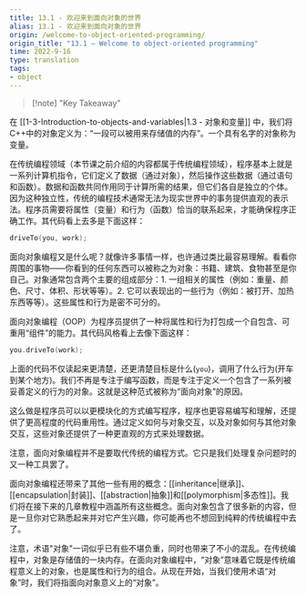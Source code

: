 ```yaml
---
title: 13.1 - 欢迎来到面向对象的世界
alias: 13.1 - 欢迎来到面向对象的世界
origin: /welcome-to-object-oriented-programming/
origin_title: "13.1 — Welcome to object-oriented programming"
time: 2022-9-16
type: translation
tags:
- object
---
```


> [!note] "Key Takeaway"


在 [[1-3-Introduction-to-objects-and-variables|1.3 - 对象和变量]] 中，我们将C++中的对象定义为：“一段可以被用来存储值的内存”。一个具有名字的对象称为变量。

在传统编程领域（本节课之前介绍的内容都属于传统编程领域），程序基本上就是一系列计算机指令，它们定义了数据（通过对象），然后操作这些数据（通过语句和函数）。数据和函数共同作用同于计算所需的结果，但它们各自是独立的个体。因为这种独立性，传统的编程技术通常无法为现实世界中的事务提供直观的表示法。程序员需要将属性（变量）和行为（函数）恰当的联系起来，才能确保程序正确工作。其代码看上去多是下面这样：

```cpp
driveTo(you, work);
```

面向对象编程又是什么呢？就像许多事情一样，也许通过类比最容易理解。看看你周围的事物——你看到的任何东西可以被称之为对象：书籍、建筑、食物甚至是你自己。对象通常包含两个主要的组成部分：1. 一组相关的属性（例如：重量、颜色、尺寸、体积、形状等等）。2. 它可以表现出的一些行为（例如：被打开、加热东西等等）。这些属性和行为是密不可分的。

面向对象编程（OOP）为程序员提供了一种将属性和行为打包成一个自包含、可重用“组件”的能力。其代码风格看上去像下面这样：

```cpp
you.driveTo(work);
```

上面的代码不仅读起来更清楚，还更清楚目标是什么(`you`)，调用了什么行为(开车到某个地方)。我们不再是专注于编写函数，而是专注于定义一个包含了一系列被妥善定义的行为的对象。这就是这种范式被称为“面向对象”的原因。

这么做是程序员可以以更模块化的方式编写程序，程序也更容易编写和理解，还提供了更高程度的代码重用性。通过定义如何与对象交互，以及对象如何与其他对象交互，这些对象还提供了一种更直观的方式来处理数据。

注意，面向对象编程并不是要取代传统的编程方式。它只是我们处理复杂问题时的又一种工具罢了。

面向对象编程还带来了其他一些有用的概念：[[inheritance|继承]]、[[encapsulation|封装]]、[[abstraction|抽象]]和[[polymorphism|多态性]]。我们将在接下来的几章教程中涵盖所有这些概念。面向对象包含了很多新的内容，但是一旦你对它熟悉起来并对它产生兴趣，你可能再也不想回到纯粹的传统编程中去了。

注意，术语"对象"一词似乎已有些不堪负重，同时也带来了不小的混乱。在传统编程中，对象是存储值的一块内存。在面向对象编程中，“对象”意味着它既是传统编程意义上的对象，也是属性和行为的组合。从现在开始，当我们使用术语“对象”时，我们将指面向对象意义上的“对象”。
